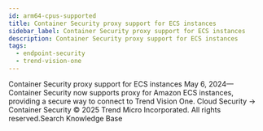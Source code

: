 ```yaml
---
id: arm64-cpus-supported
title: Container Security proxy support for ECS instances
sidebar_label: Container Security proxy support for ECS instances
description: Container Security proxy support for ECS instances
tags:
  - endpoint-security
  - trend-vision-one
---
```


 Container Security proxy support for ECS instances May 6, 2024—Container Security now supports proxy for Amazon ECS instances, providing a secure way to connect to Trend Vision One. Cloud Security → Container Security © 2025 Trend Micro Incorporated. All rights reserved.Search Knowledge Base